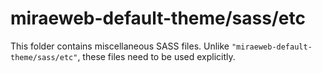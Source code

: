 # miraeweb-default-theme/sass/etc

This folder contains miscellaneous SASS files. Unlike `"miraeweb-default-theme/sass/etc"`, these files
need to be used explicitly.
